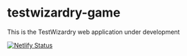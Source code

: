 # testwizardry-game

This is the TestWizardry web application under development

[![Netlify Status](https://api.netlify.com/api/v1/badges/7594bd0e-f264-4cf6-bf3c-24b3c76ff6db/deploy-status)](https://app.netlify.com/sites/testwizardry/deploys)
